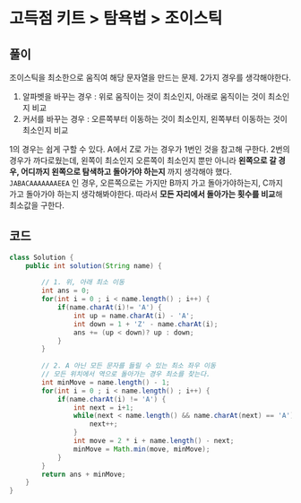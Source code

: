 # 고득점 키트 > 탐욕법 > 조이스틱



## 풀이

조이스틱을 최소한으로 움직여 해당 문자열을 만드는 문제. 2가지 경우를 생각해야한다.

1. 알파벳을 바꾸는 경우 : 위로 움직이는 것이 최소인지, 아래로 움직이는 것이 최소인지 비교
2. 커서를 바꾸는 경우 : 오른쪽부터 이동하는 것이 최소인지, 왼쪽부터 이동하는 것이 최소인지 비교

1의 경우는 쉽게 구할 수 있다. A에서 Z로 가는 경우가 1번인 것을 참고해 구한다. 2번의 경우가 까다로웠는데, 왼쪽이 최소인지 오른쪽이 최소인지 뿐만 아니라 **왼쪽으로 갈 경우, 어디까지 왼쪽으로 탐색하고 돌아가야 하는지** 까지 생각해야 했다.  `JABACAAAAAAAEEA` 인 경우, 오른쪽으로는 가지만 B까지 가고 돌아가야하는지, C까지 가고 돌아가야 하는지 생각해봐야한다. 따라서 **모든 자리에서 돌아가는 횟수를 비교**해 최소값을 구한다.



## 코드

```java
class Solution {
    public int solution(String name) {
        
        // 1. 위, 아래 최소 이동
        int ans = 0;
        for(int i = 0 ; i < name.length() ; i++) {
            if(name.charAt(i)!= 'A') {
                int up = name.charAt(i) - 'A';
                int down = 1 + 'Z' - name.charAt(i);
                ans += (up < down)? up : down;
            }
        }
        
        // 2. A 아닌 모든 문자를 들릴 수 있는 최소 좌우 이동 
        // 모든 위치에서 역으로 돌아가는 경우 최소를 찾는다. 
        int minMove = name.length() - 1;
        for(int i = 0 ; i < name.length() ; i++) {
            if(name.charAt(i) != 'A') {
                int next = i+1;
                while(next < name.length() && name.charAt(next) == 'A') {
                    next++;
                }
                int move = 2 * i + name.length() - next;
                minMove = Math.min(move, minMove);
            }
        }
        return ans + minMove;
    }
}
```

